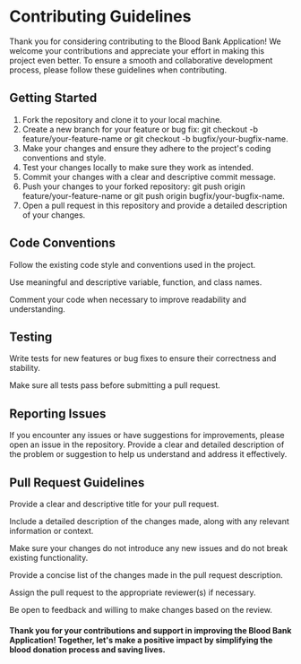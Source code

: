 # Contributing Guidelines
Thank you for considering contributing to the Blood Bank Application! We welcome your contributions and appreciate your effort in making this project even better. To ensure a smooth and collaborative development process, please follow these guidelines when contributing.

## Getting Started
1. Fork the repository and clone it to your local machine.
2. Create a new branch for your feature or bug fix: git checkout -b feature/your-feature-name or git checkout -b bugfix/your-bugfix-name.
3. Make your changes and ensure they adhere to the project's coding conventions and style.
4. Test your changes locally to make sure they work as intended.
5. Commit your changes with a clear and descriptive commit message.
6. Push your changes to your forked repository: git push origin feature/your-feature-name or git push origin bugfix/your-bugfix-name.
7. Open a pull request in this repository and provide a detailed description of your changes.

## Code Conventions
Follow the existing code style and conventions used in the project.

Use meaningful and descriptive variable, function, and class names.

Comment your code when necessary to improve readability and understanding.

## Testing
Write tests for new features or bug fixes to ensure their correctness and stability.

Make sure all tests pass before submitting a pull request.

## Reporting Issues
If you encounter any issues or have suggestions for improvements, please open an issue in the repository. Provide a clear and detailed description of the problem or suggestion to help us understand and address it effectively.

## Pull Request Guidelines
Provide a clear and descriptive title for your pull request.

Include a detailed description of the changes made, along with any relevant information or context.

Make sure your changes do not introduce any new issues and do not break existing functionality.

Provide a concise list of the changes made in the pull request description.

Assign the pull request to the appropriate reviewer(s) if necessary.

Be open to feedback and willing to make changes based on the review.



#### Thank you for your contributions and support in improving the Blood Bank Application! Together, let's make a positive impact by simplifying the blood donation process and saving lives.
